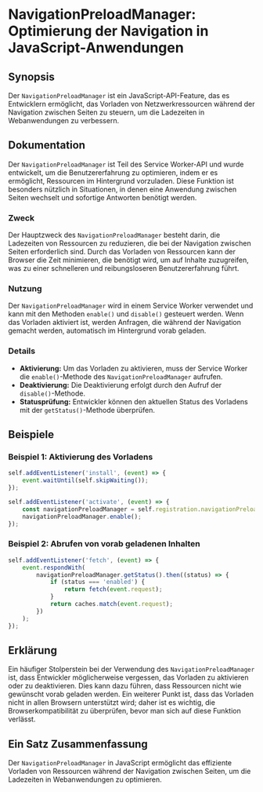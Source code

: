 <!--
Meta Description: # NavigationPreloadManager: Optimierung der Navigation in JavaScript-Anwendungen ## Synopsis Der `NavigationPreloadManager` ist ein JavaScript-API-Fea...
Meta Keywords: der, navigationpreloadmanager, die, das, ist
-->

# NavigationPreloadManager: Optimierung der Navigation in JavaScript-Anwendungen

## Synopsis
Der `NavigationPreloadManager` ist ein JavaScript-API-Feature, das es Entwicklern ermöglicht, das Vorladen von Netzwerkressourcen während der Navigation zwischen Seiten zu steuern, um die Ladezeiten in Webanwendungen zu verbessern.

## Dokumentation
Der `NavigationPreloadManager` ist Teil des Service Worker-API und wurde entwickelt, um die Benutzererfahrung zu optimieren, indem er es ermöglicht, Ressourcen im Hintergrund vorzuladen. Diese Funktion ist besonders nützlich in Situationen, in denen eine Anwendung zwischen Seiten wechselt und sofortige Antworten benötigt werden.

### Zweck
Der Hauptzweck des `NavigationPreloadManager` besteht darin, die Ladezeiten von Ressourcen zu reduzieren, die bei der Navigation zwischen Seiten erforderlich sind. Durch das Vorladen von Ressourcen kann der Browser die Zeit minimieren, die benötigt wird, um auf Inhalte zuzugreifen, was zu einer schnelleren und reibungsloseren Benutzererfahrung führt.

### Nutzung
Der `NavigationPreloadManager` wird in einem Service Worker verwendet und kann mit den Methoden `enable()` und `disable()` gesteuert werden. Wenn das Vorladen aktiviert ist, werden Anfragen, die während der Navigation gemacht werden, automatisch im Hintergrund vorab geladen.

### Details
- **Aktivierung:** Um das Vorladen zu aktivieren, muss der Service Worker die `enable()`-Methode des `NavigationPreloadManager` aufrufen.
- **Deaktivierung:** Die Deaktivierung erfolgt durch den Aufruf der `disable()`-Methode.
- **Statusprüfung:** Entwickler können den aktuellen Status des Vorladens mit der `getStatus()`-Methode überprüfen.

## Beispiele

### Beispiel 1: Aktivierung des Vorladens
```javascript
self.addEventListener('install', (event) => {
    event.waitUntil(self.skipWaiting());
});

self.addEventListener('activate', (event) => {
    const navigationPreloadManager = self.registration.navigationPreload;
    navigationPreloadManager.enable();
});
```

### Beispiel 2: Abrufen von vorab geladenen Inhalten
```javascript
self.addEventListener('fetch', (event) => {
    event.respondWith(
        navigationPreloadManager.getStatus().then((status) => {
            if (status === 'enabled') {
                return fetch(event.request);
            }
            return caches.match(event.request);
        })
    );
});
```

## Erklärung
Ein häufiger Stolperstein bei der Verwendung des `NavigationPreloadManager` ist, dass Entwickler möglicherweise vergessen, das Vorladen zu aktivieren oder zu deaktivieren. Dies kann dazu führen, dass Ressourcen nicht wie gewünscht vorab geladen werden. Ein weiterer Punkt ist, dass das Vorladen nicht in allen Browsern unterstützt wird; daher ist es wichtig, die Browserkompatibilität zu überprüfen, bevor man sich auf diese Funktion verlässt.

## Ein Satz Zusammenfassung
Der `NavigationPreloadManager` in JavaScript ermöglicht das effiziente Vorladen von Ressourcen während der Navigation zwischen Seiten, um die Ladezeiten in Webanwendungen zu optimieren.